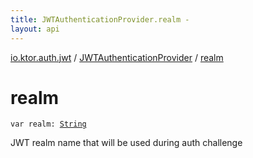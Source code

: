 ```yaml
---
title: JWTAuthenticationProvider.realm - 
layout: api
---
```


<div class='api-docs-breadcrumbs'><a href="../index.html">io.ktor.auth.jwt</a> / <a href="index.html">JWTAuthenticationProvider</a> / <a href="./realm.html">realm</a></div>

# realm

<div class="signature"><code><span class="keyword">var </span><span class="identifier">realm</span><span class="symbol">: </span><a href="https://kotlinlang.org/api/latest/jvm/stdlib/kotlin/-string/index.html"><span class="identifier">String</span></a></code></div>

JWT realm name that will be used during auth challenge

